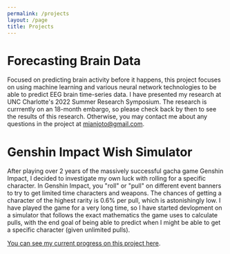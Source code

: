 ```yaml
---
permalink: /projects
layout: /page
title: Projects
---
```


# Forecasting Brain Data
Focused on predicting brain activity before it happens, this project focuses on using machine learning and various neural network technologies to be able to predict EEG brain time-series data. I have presented my research at UNC Charlotte's 2022 Summer Research Symposium. The research is currrently on an 18-month embargo, so please check back by then to see the results of this research. Otherwise, you may contact me about any questions in the project at [mianjoto@gmail.com](mailto:mianjoto@gmail.com).

# Genshin Impact Wish Simulator
After playing over 2 years of the massively successful gacha game Genshin Impact, I decided to investigate my own luck with rolling for a specific character. In Genshin Impact, you "roll" or "pull" on different event banners to try to get limited time characters and weapons. The chances of getting a character of the highest rarity is 0.6% per pull, which is astonishingly low. I have played the game for a very long time, so I have started devlopment on a simulator that follows the exact mathematics the game uses to calculate pulls, with the end goal of being able to predict when I might be able to get a specific character (given unlimited pulls).

[You can see my current progress on this project here](https://github.com/mianjoto/Genshin-Wish-Simulator).
